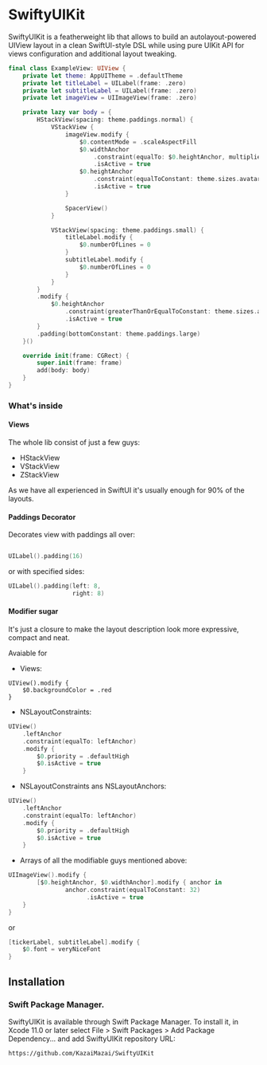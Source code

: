 # SwiftyUIKit

SwiftyUIKit is a featherweight lib that allows to build an autolayout-powered UIView layout in a clean SwiftUI-style DSL
while using pure UIKit API for views configuration and additional layout tweaking.

```swift
final class ExampleView: UIView {
    private let theme: AppUITheme = .defaultTheme
    private let titleLabel = UILabel(frame: .zero)
    private let subtitleLabel = UILabel(frame: .zero)
    private let imageView = UIImageView(frame: .zero)

    private lazy var body = {
        HStackView(spacing: theme.paddings.normal) {
            VStackView {
                imageView.modify {
                    $0.contentMode = .scaleAspectFill
                    $0.widthAnchor
                        .constraint(equalTo: $0.heightAnchor, multiplier: 1.0)
                        .isActive = true
                    $0.heightAnchor
                        .constraint(equalToConstant: theme.sizes.avatar)
                        .isActive = true
                }

                SpacerView()
            }

            VStackView(spacing: theme.paddings.small) {
                titleLabel.modify {
                    $0.numberOfLines = 0
                }
                subtitleLabel.modify {
                    $0.numberOfLines = 0
                }
            }
        }
        .modify {
            $0.heightAnchor
                .constraint(greaterThanOrEqualToConstant: theme.sizes.avatar)
                .isActive = true
        }
        .padding(bottomConstant: theme.paddings.large)
    }()

    override init(frame: CGRect) {
        super.init(frame: frame)
        add(body: body)
    }
}
```

### What's inside

#### Views

The whole lib consist of just a few guys:
- HStackView
- VStackView
- ZStackView


As we have all experienced in SwiftUI it's usually enough for 90% of the layouts. 

#### Paddings Decorator

Decorates view with paddings all over: 
```swift

UILabel().padding(16)

```

or with specified sides:

```swift 
UILabel().padding(left: 8,
                  right: 8)
```

#### Modifier sugar
It's just a closure to make the layout description look more expressive, compact and neat.

Avaiable for 

- Views:

```
UIView().modify {
    $0.backgroundColor = .red
}
```
- NSLayoutConstraints:

```swift
UIView()
    .leftAnchor
    .constraint(equalTo: leftAnchor)
    .modify {
        $0.priority = .defaultHigh
        $0.isActive = true
    }
```

- NSLayoutConstraints ans NSLayoutAnchors:

```swift
UIView()
    .leftAnchor
    .constraint(equalTo: leftAnchor)
    .modify {
        $0.priority = .defaultHigh
        $0.isActive = true
    }
```
- Arrays of all the modifiable guys mentioned above:

```swift
UIImageView().modify {
        [$0.heightAnchor, $0.widthAnchor].modify { anchor in
                anchor.constraint(equalToConstant: 32)
                      .isActive = true
    }
}

```

or

```swift
[tickerLabel, subtitleLabel].modify {
    $0.font = veryNiceFont
}

```
                   

## Installation

### Swift Package Manager.

SwiftyUIKit is available through Swift Package Manager. 
To install it, in Xcode 11.0 or later select File > Swift Packages > Add Package Dependency... and add SwiftyUIKit repository URL:

```
https://github.com/KazaiMazai/SwiftyUIKit
```
 




